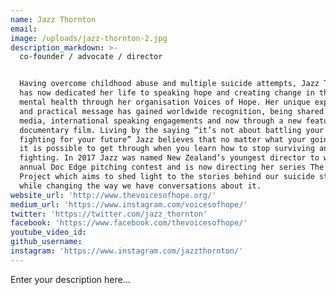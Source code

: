 ```yaml
---
name: Jazz Thornton
email:
image: /uploads/jazz-thornton-2.jpg
description_markdown: >-
  co-founder / advocate / director


  Having overcome childhood abuse and multiple suicide attempts, Jazz Thornton
  has now dedicated her life to speaking hope and creating change in the area of
  mental health through her organisation Voices of Hope. Her unique experience
  and practical message has gained worldwide recognition, being shared through
  media, international speaking engagements and now through a new feature
  documentary film. Living by the saying “it’s not about battling your past but
  fighting for your future” Jazz believes that no matter what your going through
  it is possible to get through when you learn how to stop surviving and start
  fighting. In 2017 Jazz was named New Zealand’s youngest director to win the
  annual Doc Edge pitching contest and is now directing her series The Silence
  Project which aims to shed light to the stories behind our suicide statistics
  while changing the way we have conversations about it.
website_url: 'http://www.thevoicesofhope.org/'
medium_url: 'https://www.instagram.com/voicesofhope/'
twitter: 'https://twitter.com/jazz_thornton'
facebook: 'https://www.facebook.com/thevoicesofhope/'
youtube_video_id:
github_username:
instagram: 'https://www.instagram.com/jazzthornton/'
---
```


Enter your description here...
